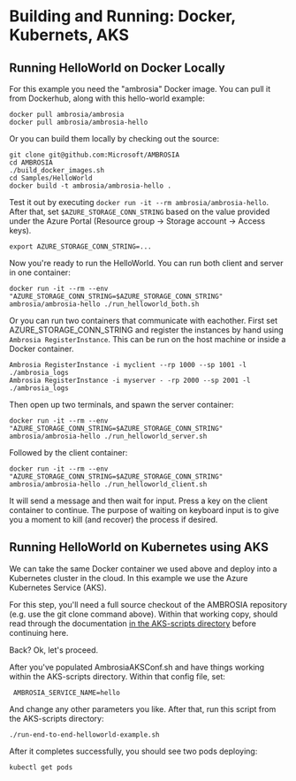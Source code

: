 
Building and Running: Docker, Kubernets, AKS
============================================


Running HelloWorld on Docker Locally
------------------------------------

For this example you need the "ambrosia" Docker image.  You can pull
it from Dockerhub, along with this hello-world example:

	docker pull ambrosia/ambrosia
    docker pull ambrosia/ambrosia-hello

Or you can build them locally by checking out the source:

    git clone git@github.com:Microsoft/AMBROSIA
    cd AMBROSIA
    ./build_docker_images.sh
    cd Samples/HelloWorld
    docker build -t ambrosia/ambrosia-hello . 

Test it out by executing `docker run -it --rm ambrosia/ambrosia-hello`.
After that, set `$AZURE_STORAGE_CONN_STRING` based on the value
provided under the Azure Portal (Resource group -> Storage account ->
Access keys).

    export AZURE_STORAGE_CONN_STRING=...

Now you're ready to run the HelloWorld.  You can run both client and
server in one container:

    docker run -it --rm --env "AZURE_STORAGE_CONN_STRING=$AZURE_STORAGE_CONN_STRING" ambrosia/ambrosia-hello ./run_helloworld_both.sh

Or you can run two containers that communicate with eachother.  First
set AZURE_STORAGE_CONN_STRING and register the instances by hand using
`Ambrosia RegisterInstance`.  This can be run on the host machine or
inside a Docker container.

    Ambrosia RegisterInstance -i myclient --rp 1000 --sp 1001 -l ./ambrosia_logs
    Ambrosia RegisterInstance -i myserver - -rp 2000 --sp 2001 -l ./ambrosia_logs

Then open up two terminals, and spawn the server container:

    docker run -it --rm --env "AZURE_STORAGE_CONN_STRING=$AZURE_STORAGE_CONN_STRING" ambrosia/ambrosia-hello ./run_helloworld_server.sh

Followed by the client container:

    docker run -it --rm --env "AZURE_STORAGE_CONN_STRING=$AZURE_STORAGE_CONN_STRING" ambrosia/ambrosia-hello ./run_helloworld_client.sh

It will send a message and then wait for input.  Press a key on the
client container to continue.  The purpose of waiting on keyboard
input is to give you a moment to kill (and recover) the process if
desired.


Running HelloWorld on Kubernetes using AKS
------------------------------------------

We can take the same Docker container we used above and deploy into a
Kubernetes cluster in the cloud.  In this example we use the
Azure Kubernetes Service (AKS).  

For this step, you'll need a full source checkout of the AMBROSIA
repository (e.g. use the git clone command above).  Within that
working copy, should read through the documentation [in the
AKS-scripts directory](../AKS-scripts) before continuing here.

Back? Ok, let's proceed.

After you've populated AmbrosiaAKSConf.sh and have things working
within the AKS-scripts directory.  Within that config file, set:

     AMBROSIA_SERVICE_NAME=hello

And change any other parameters you like.  After that, run this script
from the AKS-scripts directory:

    ./run-end-to-end-helloworld-example.sh

After it completes successfully, you should see two pods deploying:

    kubectl get pods

    

